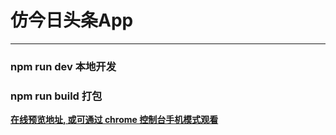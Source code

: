 # 仿今日头条App

---

### npm run dev 本地开发
### npm run build 打包

**[在线预览地址, 或可通过 chrome 控制台手机模式观看](https://github.com/skywalkers2012/toutiao/tree/master/dist/index.html)**



